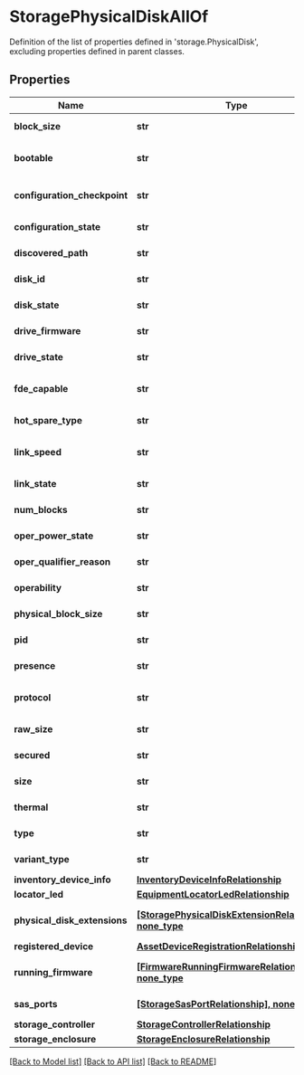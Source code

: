 # StoragePhysicalDiskAllOf

Definition of the list of properties defined in 'storage.PhysicalDisk', excluding properties defined in parent classes.
## Properties
Name | Type | Description | Notes
------------ | ------------- | ------------- | -------------
**block_size** | **str** | The block size of the physical disk in bytes. | [optional] [readonly] 
**bootable** | **str** | This field identifies the disk drive as bootable if set to true. | [optional] [readonly] 
**configuration_checkpoint** | **str** | The current configuration checkpoint of the physical disk. | [optional] [readonly] 
**configuration_state** | **str** | The current configuration state of the physical disk. | [optional] [readonly] 
**discovered_path** | **str** | The discovered path of the physical disk. | [optional] [readonly] 
**disk_id** | **str** | This field identifies the ID assigned to physical disks. | [optional] [readonly] 
**disk_state** | **str** | This field identifies the health of the disk. | [optional] [readonly] 
**drive_firmware** | **str** | This field identifies the disk firmware running in the disk. | [optional] 
**drive_state** | **str** | The drive state as reported by the controller. | [optional] [readonly] 
**fde_capable** | **str** | Full-Disk Encryption capability parameter of the physical disk. | [optional] 
**hot_spare_type** | **str** | Type of hotspare configured on the physical disk. | [optional] 
**link_speed** | **str** | The speed of the link between the drive and the controller. | [optional] [readonly] 
**link_state** | **str** | The current link state of the physical disk. | [optional] [readonly] 
**num_blocks** | **str** | The number of blocks present on the physical disk. | [optional] [readonly] 
**oper_power_state** | **str** | Operational power of the physical disk. | [optional] [readonly] 
**oper_qualifier_reason** | **str** | This reason for the operational status of the disk. | [optional] [readonly] 
**operability** | **str** | This field identifies the disk operability of the disk. | [optional] [readonly] 
**physical_block_size** | **str** | The block size of the installed physical disk. | [optional] [readonly] 
**pid** | **str** | This field identifies the Product ID for physicalDisk. | [optional] [readonly] 
**presence** | **str** | The presence state of the physical disk. | [optional] [readonly] 
**protocol** | **str** | This field identifies the disk protocol used for communication. | [optional] [readonly] 
**raw_size** | **str** | The raw size of the physical disk in MB. | [optional] [readonly] 
**secured** | **str** | This field identifies whether the disk is encrypted. | [optional] 
**size** | **str** | The size of the physical disk in MB. | [optional] [readonly] 
**thermal** | **str** | Thermal state of the physical disk. | [optional] [readonly] 
**type** | **str** | This field identifies the type of the physical disk. | [optional] [readonly] 
**variant_type** | **str** | The variant type of the physical disk. | [optional] [readonly] 
**inventory_device_info** | [**InventoryDeviceInfoRelationship**](InventoryDeviceInfoRelationship.md) |  | [optional] 
**locator_led** | [**EquipmentLocatorLedRelationship**](EquipmentLocatorLedRelationship.md) |  | [optional] 
**physical_disk_extensions** | [**[StoragePhysicalDiskExtensionRelationship], none_type**](StoragePhysicalDiskExtensionRelationship.md) | An array of relationships to storagePhysicalDiskExtension resources. | [optional] 
**registered_device** | [**AssetDeviceRegistrationRelationship**](AssetDeviceRegistrationRelationship.md) |  | [optional] 
**running_firmware** | [**[FirmwareRunningFirmwareRelationship], none_type**](FirmwareRunningFirmwareRelationship.md) | An array of relationships to firmwareRunningFirmware resources. | [optional] [readonly] 
**sas_ports** | [**[StorageSasPortRelationship], none_type**](StorageSasPortRelationship.md) | An array of relationships to storageSasPort resources. | [optional] [readonly] 
**storage_controller** | [**StorageControllerRelationship**](StorageControllerRelationship.md) |  | [optional] 
**storage_enclosure** | [**StorageEnclosureRelationship**](StorageEnclosureRelationship.md) |  | [optional] 

[[Back to Model list]](../README.md#documentation-for-models) [[Back to API list]](../README.md#documentation-for-api-endpoints) [[Back to README]](../README.md)


